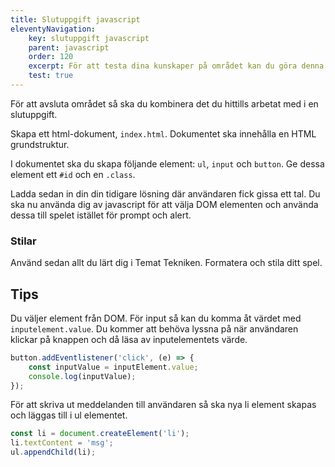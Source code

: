 ```yaml
---
title: Slutuppgift javascript
eleventyNavigation:
    key: slutuppgift javascript
    parent: javascript
    order: 120
    excerpt: För att testa dina kunskaper på området kan du göra denna slutuppgift.
    test: true
---
```


För att avsluta området så ska du kombinera det du hittills arbetat med i en slutuppgift.


Skapa ett html-dokument, `index.html`. Dokumentet ska innehålla en HTML grundstruktur.

I dokumentet ska du skapa följande element: `ul`, `input` och `button`. Ge dessa element ett `#id` och en `.class`.

Ladda sedan in din din tidigare lösning där användaren fick gissa ett tal. Du ska nu använda dig av javascript för att välja DOM elementen och använda dessa till spelet istället för prompt och alert.

### Stilar

Använd sedan allt du lärt dig i Temat Tekniken. Formatera och stila ditt spel.

## Tips

Du väljer element från DOM. För input så kan du komma åt värdet med `inputelement.value`. Du kommer att behöva lyssna på när användaren klickar på knappen och då läsa av inputelementets värde.

```js
button.addEventlistener('click', (e) => {
    const inputValue = inputElement.value;
    console.log(inputValue);
});
```

För att skriva ut meddelanden till användaren så ska nya li element skapas och läggas till i ul elementet.

```js
const li = document.createElement('li');
li.textContent = 'msg';
ul.appendChild(li);
```
